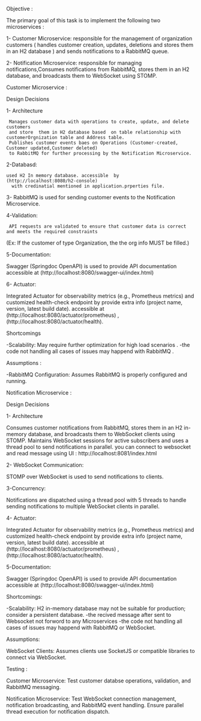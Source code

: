 Objective :

  The primary goal of this task is to implement the following two microservices :
  
  1- Customer Microservice: 
  responsible for the management of organization customers
  ( handles customer creation, updates, deletions and stores them in an H2 database ) 
  and sends notifications to a RabbitMQ queue.
  
  2- Notification Microservice: 
  responsible for managing notifications,Consumes notifications 
  from RabbitMQ, stores them in an H2 database, and broadcasts them to WebSocket  using STOMP.

 Customer Microservice :
 
 Design Decisions
 
   1- Architecture
   
     Manages customer data with operations to create, update, and delete customers
     and store  them in H2 database based  on table relationship with customerOrgnization table and Address table.
     Publishes customer events baes on Operations (Customer-created, Customer updated,Customer deleted) 
     to RabbitMQ for further processing by the Notification Microservice.

   2-Databasd:
   
    used H2 In memory database. accessible  by 
    (http://localhost:8080/h2-console) 
      with credinatial mentioned in application.prperties file.

   3- RabbitMQ is used for sending customer events to the Notification Microservice.

   4-Validation: 
   
     API requests are validated to ensure that customer data is correct and meets the required constraints
   (Ex: If the customer of type Organization, the the org info MUST be filled.)

   5-Documentation: 
   
   Swagger (Springdoc OpenAPI) is used to provide API documentation accessible at 
   (http://localhost:8080/swagger-ui/index.html)

   6- Actuator:
   
   Integrated Actuator for observability metrics (e.g., Prometheus metrics)
   and customized health-check endpoint by provide extra info (project name, version, latest build date).
     accessible at (http://localhost:8080/actuator/prometheus) ,
     (http://localhost:8080/actuator/health).
   
 Shortcomings
 
  -Scalability: May require further optimization for high load scenarios .
  -the code not handling  all cases of issues may happend with RabbitMQ .
  
 Assumptions :
 
 -RabbitMQ Configuration: Assumes RabbitMQ is properly configured and running.

 Notification Microservice :
 
 Design Decisions
 
 1- Architecture
 
 Consumes customer notifications from RabbitMQ, stores them in an H2 in-memory database,
 and broadcasts them to WebSocket clients using STOMP.
 Maintains WebSocket sessions for active subscribers and uses a thread pool to send notifications in parallel.
 you can connect to websocket and read message 
 using UI :  http://localhost:8081/index.html 

2- WebSocket Communication:

STOMP over WebSocket is used to send notifications to clients.

3-Concurrency:

Notifications are dispatched using a thread pool with 5 threads to handle sending notifications
to multiple WebSocket clients in parallel.

4- Actuator:

Integrated Actuator for observability metrics (e.g., Prometheus metrics) 
and customized health-check endpoint by provide extra info (project name, version, latest build date).
     accessible at (http://localhost:8080/actuator/prometheus) ,(http://localhost:8080/actuator/health).
     
5-Documentation:

Swagger (Springdoc OpenAPI) is used to provide API documentation accessible 
at (http://localhost:8080/swagger-ui/index.html)

Shortcomings:

-Scalability: H2 in-memory database may not be suitable for production; consider a persistent database.
-the recived message  after sent to Websocket not forword to any Microservices
-the code not handling  all cases of issues may happend with RabbitMQ or WebSocket.

Assumptions:

WebSocket Clients:
Assumes clients use SocketJS or compatible libraries to connect via WebSocket.

Testing :

Customer Microservice: 
Test customer databse  operations, validation, and RabbitMQ messaging.

Notification Microservice:
Test WebSocket connection management, notification broadcasting, 
and RabbitMQ event handling. Ensure parallel thread execution for notification dispatch.
